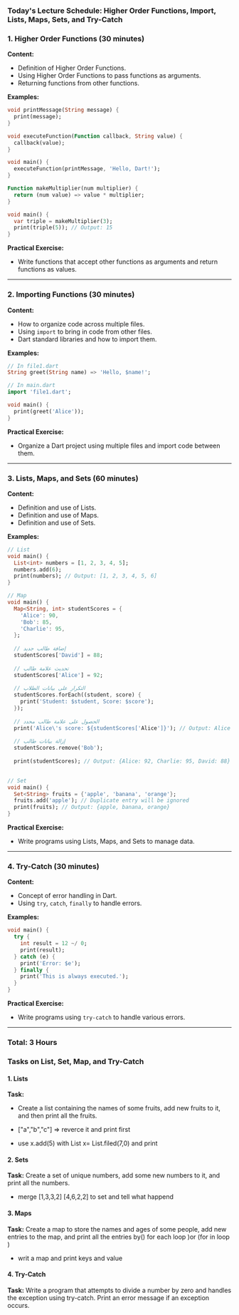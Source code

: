 ### Today's Lecture Schedule: Higher Order Functions, Import, Lists, Maps, Sets, and Try-Catch

### 1. Higher Order Functions (30 minutes)

**Content:**
- Definition of Higher Order Functions.
- Using Higher Order Functions to pass functions as arguments.
- Returning functions from other functions.

**Examples:**

```dart
void printMessage(String message) {
  print(message);
}

void executeFunction(Function callback, String value) {
  callback(value);
}

void main() {
  executeFunction(printMessage, 'Hello, Dart!');
}
```

```dart
Function makeMultiplier(num multiplier) {
  return (num value) => value * multiplier;
}

void main() {
  var triple = makeMultiplier(3);
  print(triple(5)); // Output: 15
}
```

**Practical Exercise:**
- Write functions that accept other functions as arguments and return functions as values.

---

### 2. Importing Functions (30 minutes)

**Content:**
- How to organize code across multiple files.
- Using `import` to bring in code from other files.
- Dart standard libraries and how to import them.

**Examples:**

```dart
// In file1.dart
String greet(String name) => 'Hello, $name!';

// In main.dart
import 'file1.dart';

void main() {
  print(greet('Alice'));
}
```

**Practical Exercise:**
- Organize a Dart project using multiple files and import code between them.

---

### 3. Lists, Maps, and Sets (60 minutes)

**Content:**
- Definition and use of Lists.
- Definition and use of Maps.
- Definition and use of Sets.

**Examples:**

```dart
// List
void main() {
  List<int> numbers = [1, 2, 3, 4, 5];
  numbers.add(6);
  print(numbers); // Output: [1, 2, 3, 4, 5, 6]
}

// Map
void main() {
  Map<String, int> studentScores = {
    'Alice': 90,
    'Bob': 85,
    'Charlie': 95,
  };
  
  // إضافة طالب جديد
  studentScores['David'] = 88;
  
  // تحديث علامة طالب
  studentScores['Alice'] = 92;
  
  // التكرار على بيانات الطلاب
  studentScores.forEach((student, score) {
    print('Student: $student, Score: $score');
  });
  
  // الحصول على علامة طالب محدد
  print('Alice\'s score: ${studentScores['Alice']}'); // Output: Alice's score: 92
  
  // إزالة بيانات طالب
  studentScores.remove('Bob');
  
  print(studentScores); // Output: {Alice: 92, Charlie: 95, David: 88}
  

// Set
void main() {
  Set<String> fruits = {'apple', 'banana', 'orange'};
  fruits.add('apple'); // Duplicate entry will be ignored
  print(fruits); // Output: {apple, banana, orange}
}
```

**Practical Exercise:**
- Write programs using Lists, Maps, and Sets to manage data.

---

### 4. Try-Catch (30 minutes)

**Content:**
- Concept of error handling in Dart.
- Using `try`, `catch`, `finally` to handle errors.

**Examples:**

```dart
void main() {
  try {
    int result = 12 ~/ 0;
    print(result);
  } catch (e) {
    print('Error: $e');
  } finally {
    print('This is always executed.');
  }
}
```

**Practical Exercise:**
- Write programs using `try-catch` to handle various errors.

---

### Total: 3 Hours

### Tasks on List, Set, Map, and Try-Catch

#### 1. **Lists**

**Task:**
- Create a list containing the names of some fruits, add new fruits to it, and then print all the fruits.

- ["a","b","c"] => reverce it and print first 

- use x.add(5) with List x= List.filed(7,0) and print




#### 2. **Sets**

**Task:**
Create a set of unique numbers, add some new numbers to it, and print all the numbers.
- merge [1,3,3,2] [4,6,2,2] to set and tell what happend

#### 3. **Maps**

**Task:**
Create a map to store the names and ages of some people, add new entries to the map, and print all the entries by() for each loop )or (for in loop )
- writ a map and print keys and value



#### 4. **Try-Catch**

**Task:**
Write a program that attempts to divide a number by zero and handles the exception using try-catch. Print an error message if an exception occurs.


